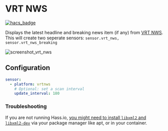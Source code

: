 # VRT NWS

[![hacs_badge](https://img.shields.io/badge/HACS-Default-orange.svg)](https://github.com/custom-components/hacs)

Displays the latest headline and breaking news item (if any) from [VRT NWS](https://www.vrt.be/vrtnws/nl/).
This will create two seperate sensors: `sensor.vrt_nws, sensor.vrt_nws_breaking`

![screenshot_vrt_nws](https://i.imgur.com/KyM04GO.png)

## Configuration

```yaml
sensor:
  - platform: vrtnws
    # Optional: set a scan interval
    update_interval: 180
```

### Troubleshooting

If you are not running Hass.io, [you might need to install `libxml2` and `libxml2-dev`](https://github.com/thibmaek/custom-components/issues/8) via your package manager like apt, or in your container.
